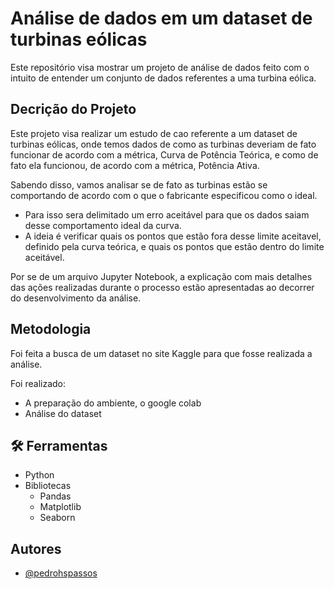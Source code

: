 
# Análise de dados em um dataset de turbinas eólicas


Este repositório visa mostrar um projeto de análise de dados feito com o intuito de entender um conjunto de dados referentes a uma turbina eólica.

## Decrição do Projeto

Este projeto visa realizar um estudo de cao referente a um dataset de turbinas eólicas, onde temos dados de como as turbinas deveriam de fato funcionar de acordo com a métrica, Curva de Potência Teórica, e como de fato ela funcionou, de acordo com a métrica, Potência Ativa.

Sabendo disso, vamos analisar se de fato as turbinas estão se comportando de acordo com o que o fabricante especificou como o ideal.
- Para isso sera delimitado um erro aceitável para que os dados saiam desse comportamento ideal da curva.
 - A ideia é verificar quais os pontos que estão fora desse limite aceitavel, definido pela curva teórica, e quais os pontos que estão dentro do limite aceitável.

Por se de um arquivo Jupyter Notebook, a explicação com mais detalhes das ações realizadas durante o processo estão apresentadas ao decorrer do desenvolvimento da análise.



## Metodologia

Foi feita a busca de um dataset no site Kaggle para que fosse realizada a análise.

Foi realizado:
- A preparação do ambiente, o google colab
- Análise do dataset




## 🛠 Ferramentas
- Python 
- Bibliotecas 
    - Pandas
    - Matplotlib
    - Seaborn
    



## Autores

- [@pedrohspassos](https://github.com/pedrohspassos)


